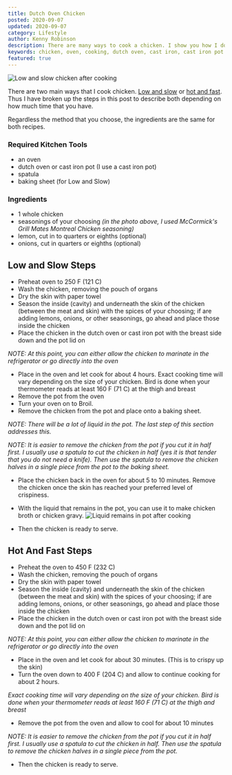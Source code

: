 ```yaml
---
title: Dutch Oven Chicken
posted: 2020-09-07
updated: 2020-09-07
category: Lifestyle
author: Kenny Robinson
description: There are many ways to cook a chicken. I show you how I do it.
keywords: chicken, oven, cooking, dutch oven, cast iron, cast iron pot
featured: true
---
```


<p class="text-center">
<img src="/images/20200906_151247.jpg" alt="Low and slow chicken after cooking" />
</p>

There are two main ways that I cook chicken. [Low and slow](#low-and-slow-steps) or
[hot and fast](#hot-and-fast-steps). Thus I have broken up the steps
in this post to describe both depending on how much time that you have.

Regardless the method that you choose, the ingredients are the same for both recipes.

### Required Kitchen Tools

* an oven
* dutch oven or cast iron pot (I use a cast iron pot)
* spatula
* baking sheet (for Low and Slow)

### Ingredients

* 1 whole chicken
* seasonings of your choosing
*(in the photo above, I used McCormick's Grill Mates Montreal Chicken seasoning)*
* lemon, cut in to quarters or eighths (optional)
* onions, cut in quarters or eighths (optional)

## Low and Slow Steps

* Preheat oven to 250 F (121 C)
* Wash the chicken, removing the pouch of organs
* Dry the skin with paper towel
* Season the inside (cavity) and underneath the skin of the chicken (between the meat and skin)
with the spices of your choosing;
if are adding lemons, onions, or other seasonings, go ahead and place those inside the chicken
* Place the chicken in the dutch oven or cast iron pot with the breast side down and the pot lid on

*NOTE: At this point, you can either allow the chicken to marinate in the refrigerator*
*or go directly into the oven*

* Place in the oven and let cook for about 4 hours. Exact cooking time will vary depending on the size
of your chicken. Bird is done when your thermometer reads at least 160 F (71 C) at the thigh and breast
* Remove the pot from the oven
* Turn your oven on to Broil.
* Remove the chicken from the pot and place onto a baking sheet.

*NOTE: There will be a lot of liquid in the pot. The last step of this section addresses this.*

*NOTE: It is easier to remove the chicken from the pot if you cut it in half first. I usually use a*
*spatula to cut the chicken in half (yes it is that tender that you do not need a knife).*
*Then use the spatula to remove the chicken halves in a single piece from the pot to the baking sheet.*

* Place the chicken back in the oven for about 5 to 10 minutes. Remove the chicken once the skin has
reached your preferred level of crispiness.
* With the liquid that remains in the pot, you can use it to make chicken broth or chicken gravy.
![Liquid remains in pot after cooking](/images/20200906_151844.jpg)

* Then the chicken is ready to serve.

## Hot And Fast Steps

* Preheat the oven to 450 F (232 C)
* Wash the chicken, removing the pouch of organs
* Dry the skin with paper towel
* Season the inside (cavity) and underneath the skin of the chicken (between the meat and skin)
with the spices of your choosing;
if are adding lemons, onions, or other seasonings, go ahead and place those inside the chicken
* Place the chicken in the dutch oven or cast iron pot with the breast side down and the pot lid on

*NOTE: At this point, you can either allow the chicken to marinate in the refrigerator*
*or go directly into the oven*

* Place in the oven and let cook for about 30 minutes. (This is to crispy up the skin)
* Turn the oven down to 400 F (204 C) and allow to continue cooking for about 2 hours.

*Exact cooking time will vary depending on the size of
your chicken. Bird is done when your thermometer reads at least 160 F (71 C) at the thigh and breast*

* Remove the pot from the oven and allow to cool for about 10 minutes

*NOTE: It is easier to remove the chicken from the pot if you cut it in half first. I usually use a*
*spatula to cut the chicken in half. Then use the spatula to remove the chicken halves in a single*
*piece from the pot.*

* Then the chicken is ready to serve.
